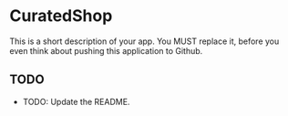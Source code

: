 CuratedShop
===========

This is a short description of your app. You MUST replace it, before
you even think about pushing this application to Github.

## TODO

- TODO: Update the README.

